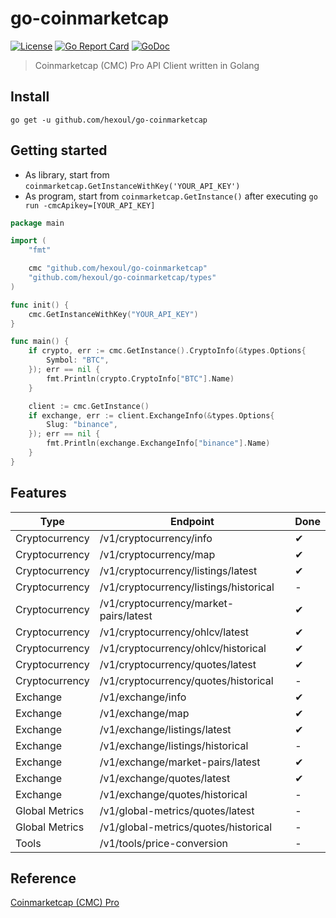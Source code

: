 # go-coinmarketcap

[![License](http://img.shields.io/badge/license-MIT-blue.svg)](https://raw.githubusercontent.com/hexoul/go-coinmarketcap/master/LICENSE)
[![Go Report Card](https://goreportcard.com/badge/github.com/hexoul/go-coinmarketcap)](https://goreportcard.com/report/github.com/hexoul/go-coinmarketcap)
[![GoDoc](https://godoc.org/github.com/hexoul/go-coinmarketcap?status.svg)](https://godoc.org/github.com/hexoul/go-coinmarketcap)

> Coinmarketcap (CMC) Pro API Client written in Golang

## Install

`go get -u github.com/hexoul/go-coinmarketcap`

## Getting started

- As library, start from `coinmarketcap.GetInstanceWithKey('YOUR_API_KEY')`
- As program, start from `coinmarketcap.GetInstance()` after executing `go run -cmcApikey=[YOUR_API_KEY]`

```go
package main

import (
    "fmt"

    cmc "github.com/hexoul/go-coinmarketcap"
    "github.com/hexoul/go-coinmarketcap/types"
)

func init() {
    cmc.GetInstanceWithKey("YOUR_API_KEY")
}

func main() {
    if crypto, err := cmc.GetInstance().CryptoInfo(&types.Options{
        Symbol: "BTC",
    }); err == nil {
        fmt.Println(crypto.CryptoInfo["BTC"].Name)
    }

    client := cmc.GetInstance()
    if exchange, err := client.ExchangeInfo(&types.Options{
        Slug: "binance",
    }); err == nil {
        fmt.Println(exchange.ExchangeInfo["binance"].Name)
    }
}
```

## Features

| Type           | Endpoint                               | Done |
|----------------|----------------------------------------|-------------|
| Cryptocurrency | /v1/cryptocurrency/info                | ✔ |
| Cryptocurrency | /v1/cryptocurrency/map                 | ✔ |
| Cryptocurrency | /v1/cryptocurrency/listings/latest     | ✔ |
| Cryptocurrency | /v1/cryptocurrency/listings/historical | - |
| Cryptocurrency | /v1/cryptocurrency/market-pairs/latest | ✔ |
| Cryptocurrency | /v1/cryptocurrency/ohlcv/latest        | ✔ |
| Cryptocurrency | /v1/cryptocurrency/ohlcv/historical    | ✔ |
| Cryptocurrency | /v1/cryptocurrency/quotes/latest       | ✔ |
| Cryptocurrency | /v1/cryptocurrency/quotes/historical   | - |
| Exchange       | /v1/exchange/info                      | ✔ |
| Exchange       | /v1/exchange/map                       | ✔ |
| Exchange       | /v1/exchange/listings/latest           | ✔ |
| Exchange       | /v1/exchange/listings/historical       | - |
| Exchange       | /v1/exchange/market-pairs/latest       | ✔ |
| Exchange       | /v1/exchange/quotes/latest             | ✔ |
| Exchange       | /v1/exchange/quotes/historical         | - |
| Global Metrics | /v1/global-metrics/quotes/latest       | - |
| Global Metrics | /v1/global-metrics/quotes/historical   | - |
| Tools          | /v1/tools/price-conversion             | - |

## Reference

[Coinmarketcap (CMC) Pro](https://pro.coinmarketcap.com/api/v1)
